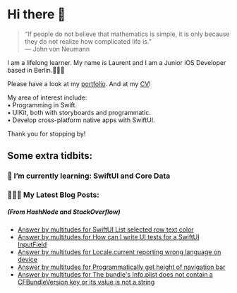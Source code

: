 # Hi there 👋

> “If people do not believe that mathematics is simple, it is only because they do not realize how complicated life is.”   
― John von Neumann

 
I am a lifelong learner. My name is Laurent and I am a Junior iOS Developer based in Berlin.👨🏻‍💻   

Please have a look at my [portfolio](https://github.com/multitudes/portfolio/blob/master/README.md). 
And at my [CV](https://multitudes.github.io/images/cv/cv-for-ios-nov2020.pdf)!

My area of interest include:  
• Programming in Swift.  
• UIKit, both with storyboards and programmatic.  
• Develop cross-platform native apps with SwiftUI.  

Thank you for stopping by!

## Some extra tidbits:

### 🌱 I’m currently learning: SwiftUI and Core Data


###  👨🏻‍💻 My Latest Blog Posts:
##### (From HashNode and StackOverflow)
<!-- BLOG-POST-LIST:START -->
- [Answer by multitudes for SwiftUI List selected row text color](https://stackoverflow.com/questions/59343348/swiftui-list-selected-row-text-color/67710073#67710073)
- [Answer by multitudes for How can I write UI tests for a SwiftUI InputField](https://stackoverflow.com/questions/67619166/how-can-i-write-ui-tests-for-a-swiftui-inputfield/67623096#67623096)
- [Answer by multitudes for Locale.current reporting wrong language on device](https://stackoverflow.com/questions/48136456/locale-current-reporting-wrong-language-on-device/67590337#67590337)
- [Answer by multitudes for Programmatically get height of navigation bar](https://stackoverflow.com/questions/7312059/programmatically-get-height-of-navigation-bar/67368208#67368208)
- [Answer by multitudes for The bundle's Info.plist does not contain a CFBundleVersion key or its value is not a string](https://stackoverflow.com/questions/43111501/the-bundles-info-plist-does-not-contain-a-cfbundleversion-key-or-its-value-is-n/67356969#67356969)
<!-- BLOG-POST-LIST:END -->

<!--

<script type="text/javascript" src="https://cdnjs.buymeacoffee.com/1.0.0/button.prod.min.js" data-name="bmc-button" data-slug="multitudes" data-color="#FFDD00" data-emoji=""  data-font="Cookie" data-text="Buy me a coffee" data-outline-color="#000000" data-font-color="#000000" data-coffee-color="#ffffff" ></script>

If you can't get enough of me I collected some more links [here](https://linktr.ee/LaurentBrusa)!
**multitudes/multitudes** is a ✨ _special_ ✨ repository because its `README.md` (this file) appears on your GitHub profile.

Here are some ideas to get you started:

- 🔭 I’m currently working on ...
- 🌱 I’m currently learning ...
- 👯 I’m looking to collaborate on ...
- 🤔 I’m looking for help with ...
- 💬 Ask me about ...
- 📫 How to reach me: ...
- 😄 Pronouns: ...
- ⚡ Fun fact: ...

<p align="center">
  <img src="" width="400"  title="Laurent on the bicycle">
</p>
-->
